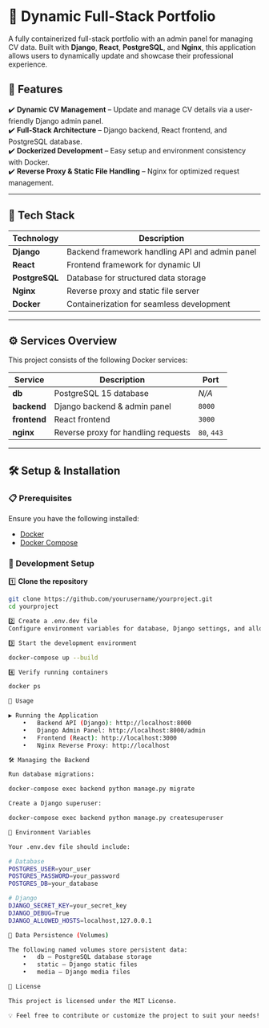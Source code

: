 # 🚀 Dynamic Full-Stack Portfolio

A fully containerized full-stack portfolio with an admin panel for managing CV data. Built with **Django**, **React**, **PostgreSQL**, and **Nginx**, this application allows users to dynamically update and showcase their professional experience.

## 📌 Features
✔️ **Dynamic CV Management** – Update and manage CV details via a user-friendly Django admin panel.  
✔️ **Full-Stack Architecture** – Django backend, React frontend, and PostgreSQL database.  
✔️ **Dockerized Development** – Easy setup and environment consistency with Docker.  
✔️ **Reverse Proxy & Static File Handling** – Nginx for optimized request management.  

---

## 📂 Tech Stack
| Technology  | Description |
|-------------|------------|
| **Django**  | Backend framework handling API and admin panel |
| **React**   | Frontend framework for dynamic UI |
| **PostgreSQL** | Database for structured data storage |
| **Nginx**   | Reverse proxy and static file server |
| **Docker**  | Containerization for seamless development |

---

## ⚙️ Services Overview
This project consists of the following Docker services:

| Service   | Description | Port |
|-----------|------------|------|
| **db** | PostgreSQL 15 database | _N/A_ |
| **backend** | Django backend & admin panel | `8000` |
| **frontend** | React frontend | `3000` |
| **nginx** | Reverse proxy for handling requests | `80`, `443` |

---

## 🛠️ Setup & Installation
### 📋 Prerequisites
Ensure you have the following installed:
- [Docker](https://docs.docker.com/get-docker/)
- [Docker Compose](https://docs.docker.com/compose/install/)

### 🔧 Development Setup
1️⃣ **Clone the repository**  
```sh
git clone https://github.com/yourusername/yourproject.git
cd yourproject

2️⃣ Create a .env.dev file
Configure environment variables for database, Django settings, and allowed hosts.

3️⃣ Start the development environment

docker-compose up --build

4️⃣ Verify running containers

docker ps

🚀 Usage

▶️ Running the Application
	•	Backend API (Django): http://localhost:8000
	•	Django Admin Panel: http://localhost:8000/admin
	•	Frontend (React): http://localhost:3000
	•	Nginx Reverse Proxy: http://localhost

🛠️ Managing the Backend

Run database migrations:

docker-compose exec backend python manage.py migrate

Create a Django superuser:

docker-compose exec backend python manage.py createsuperuser

🔑 Environment Variables

Your .env.dev file should include:

# Database
POSTGRES_USER=your_user
POSTGRES_PASSWORD=your_password
POSTGRES_DB=your_database

# Django
DJANGO_SECRET_KEY=your_secret_key
DJANGO_DEBUG=True
DJANGO_ALLOWED_HOSTS=localhost,127.0.0.1

💾 Data Persistence (Volumes)

The following named volumes store persistent data:
	•	db – PostgreSQL database storage
	•	static – Django static files
	•	media – Django media files

📝 License

This project is licensed under the MIT License.

💡 Feel free to contribute or customize the project to suit your needs!
